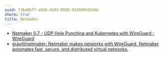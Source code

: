```yaml
---
uuid: f3ba6bff-ad26-4243-9950-9249d9426446
share: true
title: Netmaker
---
```

* [Netmaker 0.7 - UDP Hole Punching and Kubernetes with WireGuard : WireGuard](https://old.reddit.com/r/WireGuard/comments/p2d70d/netmaker_07_udp_hole_punching_and_kubernetes_with/)
* [gravitl/netmaker: Netmaker makes networks with WireGuard. Netmaker automates fast, secure, and distributed virtual networks.](https://github.com/gravitl/netmaker)